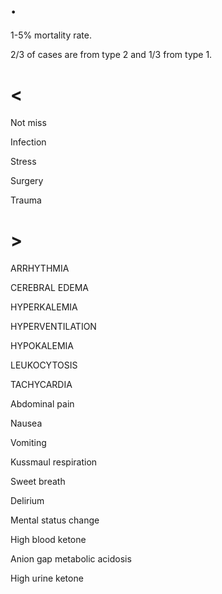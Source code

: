 # .

1-5% mortality rate.

2/3 of cases are from type 2 and 1/3 from type 1.

# <

Not miss

Infection

Stress

Surgery

Trauma

# >

ARRHYTHMIA

CEREBRAL EDEMA

HYPERKALEMIA

HYPERVENTILATION

HYPOKALEMIA

LEUKOCYTOSIS

TACHYCARDIA

Abdominal pain

Nausea

Vomiting

Kussmaul respiration

Sweet breath

Delirium

Mental status change

High blood ketone

Anion gap metabolic acidosis

High urine ketone

